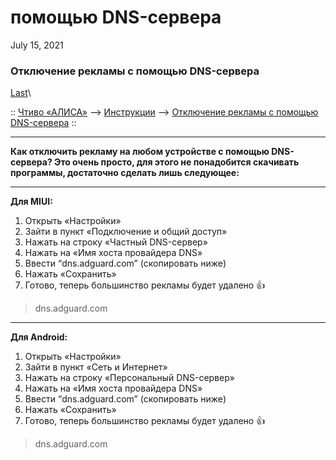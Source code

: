 # помощью DNS-сервера

July 15, 2021

### Отключение рекламы с помощью DNS-сервера 

[Last](https://t.me/i1Last)\


:: [Чтиво «АЛИСА»](https://telegra.ph/Poleznoe-chtivo-b-iH-A-07-12) --> [Инструкции](https://telegra.ph/Lajtovye-instrukcii-07-12) --> [Отключение рекламы с помощью DNS-сервера](broken-reference) ::

***

**Как отключить рекламу на любом устройстве с помощью DNS-сервера? Это очень просто, для этого не понадобится скачивать программы, достаточно сделать лишь следующее:**

***

**Для MIUI:**

1. Открыть «Настройки»
2. Зайти в пункт «Подключение и общий доступ»
3. Нажать на строку «Частный DNS-сервер»
4. Нажать на «Имя хоста провайдера DNS»
5. Ввести “dns.adguard.com” (скопировать ниже)
6. Нажать «Сохранить»
7. Готово, теперь большинство рекламы будет удалено 👍

> dns.adguard.com



***

**Для Android:**

1. Открыть «Настройки»
2. Зайти в пункт «Сеть и Интернет»
3. Нажать на строку «Персональный DNS-сервер»
4. Нажать на «Имя хоста провайдера DNS»
5. Ввести “dns.adguard.com” (скопировать ниже)
6. Нажать «Сохранить»
7. Готово, теперь большинство рекламы будет удалено 👍

> dns.adguard.com

